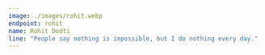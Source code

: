 ```yaml
---
image: ./images/rohit.webp
endpoint: rohit
name: Rohit Dodti
line: "People say nothing is impossible, but I do nothing every day."
---
```

